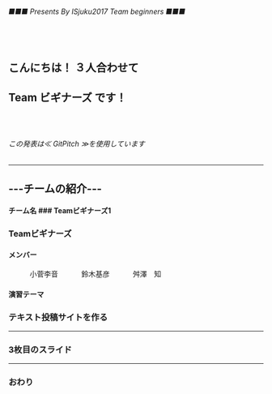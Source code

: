 ###### ■■■ Presents By ISjuku2017 Team beginners ■■■
### 　
## こんにちは！ ３人合わせて
## Team ビギナーズ です！
### 　
###### この発表は≪ GitPitch ≫を使用しています
---
## ---チームの紹介---
#### チーム名 ### Teamビギナーズ1
### Teamビギナーズ
#### メンバー
　　　小菅李音
　　　鈴木基彦
　　　舛澤　知
#### 演習テーマ
### テキスト投稿サイトを作る
---


### 3枚目のスライド


---


### おわり
